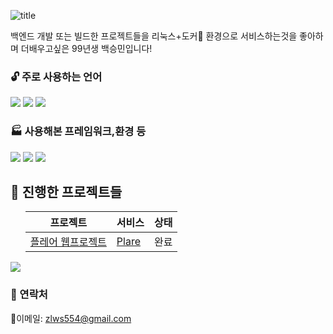 ![title](https://amel.kr/dl/bsm.png)

백엔드 개발 또는 빌드한 프로젝트들을 리눅스+도커🐳 환경으로 서비스하는것을 좋아하며 더배우고싶은 99년생 백승민입니다!

### 🔓 주로 사용하는 언어
<a>
<img src="https://img.shields.io/badge/Java-007396?style=flat&logo=java&logoColor=white"/>
<img src="https://img.shields.io/badge/JavaScript-F7DF1E?style=flat&logo=javascript&logoColor=white"/>
<img src="https://img.shields.io/badge/C%23-239120?style=flat&logo=c-sharp&logoColor=white"/>
</a>

### 🏭 사용해본 프레임워크,환경 등
<a>
<img src="https://img.shields.io/badge/MySQL-4479A1?style=flat&logo=mysql&logoColor=white"/>
<img src="https://img.shields.io/badge/Linux-FCC624?style=flat&logo=linux&logoColor=white"/>
<img src="https://img.shields.io/badge/Docker-0F6CB3?style=flat&logo=docker&logoColor=white"/>
</a>

## 💾 진행한 프로젝트들

<ul>

프로젝트|서비스|상태
---|---|---
[플레어 웹프로젝트](https://github.com/me9min/HOSEO-2A-2-Plare) | [Plare](amel.kr) | 완료

</ul>

[![](https://github-readme-stats.vercel.app/api?username=me9min)](https://github-readme-stats.vercel.app/api?username=me9min)

### 🔔 연락처

📧이메일: zlws554@gmail.com
